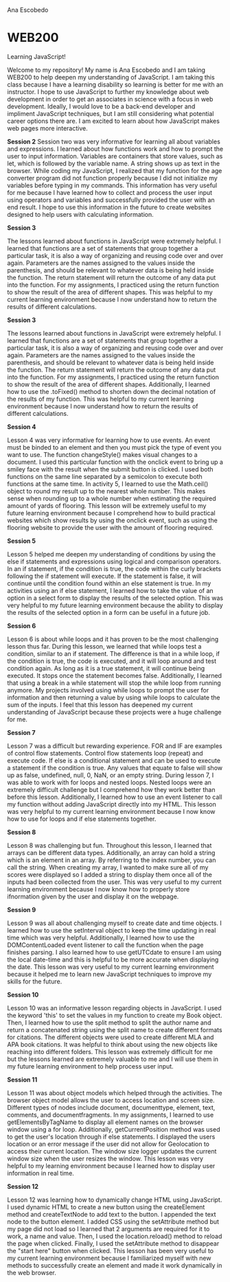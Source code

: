 Ana Escobedo
# WEB200
Learning JavaScript!

Welcome to my repository! My name is Ana Escobedo and I am taking WEB200 to help deepen my understanding of JavaScript. I am taking this class because I have a learning disability so learning is better for me with an instructor. I hope to use JavaScript to further my knowledge about web development in order to get an associates in science with a focus in web development. Ideally, I would love to be a back-end developer and impliment JavaScript techniques, but I am still considering what potential career options there are. I am excited to learn about how JavaScript makes web pages more interactive. 

<b>Session 2</b>
Session two was very informative for learning all about variables and expressions. I learned about how functions work and how to prompt the user to input information. Variables are containers that store values, such as let, which is followed by the variable name. A string shows up as text in the browser. While coding my JavaScript, I realized that my function for the age converter program did not function properly because I did not initialize my variables before typing in my commands. This information has very useful for me because I have learned how to collect and process the user input using operators and variables and successfully provided the user with an end result. I hope to use this information in the future to create websites designed to help users with calculating information. 

<b>Session 3</b>
<p>
    The lessons learned about functions in JavaScript were extremely helpful. I learned that functions are a set of statements that group together a particular task, it is also a way of organizing and reusing code over and over again. Parameters are the names assigned to the values inside the parenthesis, and should be relevant to whatever data is being held inside the function. The return statement will return the outcome of any data put into the function. For my assignments, I practiced using the return function to show the result of the area of different shapes. This was helpful to my current learning environment because I now understand how to return the results of different calculations. 
</p>

<b>Session 3</b>
<p>
    The lessons learned about functions in JavaScript were extremely helpful. I learned that functions are a set of statements that group together a particular task, it is also a way of organizing and reusing code over and over again. Parameters are the names assigned to the values inside the parenthesis, and should be relevant to whatever data is being held inside the function. The return statement will return the outcome of any data put into the function. For my assignments, I practiced using the return function to show the result of the area of different shapes. Additionally, I learned how to use the .toFixed() method to shorten down the decimal notation of the results of my function. This was helpful to my current learning environment because I now understand how to return the results of different calculations. 
</p>

<b>Session 4</b>
<p>
Lesson 4 was very informative for learning how to use events. An event must be binded to an element and then you must pick the type of event you want to use. The function changeStyle() makes visual changes to a document. I used this particular function with the onclick event to bring up a smiley face with the result when the submit button is clicked. I used both functions on the same line separated by a semicolon to execute both functions at the same time. In activity 5, I learned to use the Math.ceil() object to round my result up to the nearest whole number. This makes sense when rounding up to a whole number when estimating the required amount of yards of flooring. This lesson will be extremely useful to my future learning environment because I comprehend how to build practical websites which show results by using the onclick event, such as using the flooring website to provide the user with the amount of flooring required. 
</p>

<b>Session 5</b>
<p>
Lesson 5 helped me deepen my understanding of conditions by using the else if statements and expressions using logical and comparison operators. In an if statement, if the condition is true, the code within the curly brackets following the if statement will execute. If the statement is false, it will continue until the condition found within an else statement is true. In my activities using an if else statement, I learned how to take the value of an option in a select form to display the results of the selected option. This was very helpful to my future learning environment because the ability to display the results of the selected option in a form can be useful in a future job. 
</p>

<b>Session 6</b>
<p>
Lesson 6 is about while loops and it has proven to be the most challenging lesson thus far. During this lesson, we learned that while loops test a condition, similar to an if statement. The difference is that in a while loop, if the condition is true, the code is executed, and it will loop around and test condition again. As long as it is a true statement, it will continue being executed. It stops once the statement becomes false. Additionally, I learned that using a break in a while statement will stop the while loop from running anymore. My projects involved using while loops to prompt the user for information and then returning a value by using while loops to calculate the sum of the inputs. I feel that this lesson has deepened my current understanding of JavaScript because these projects were a huge challenge for me. 

</p>

<b>Session 7</b>
<p>
Lesson 7 was a difficult but rewarding experience. FOR and IF are examples of control flow statements. Control flow statements loop (repeat) and execute code. If else is a conditional statement and can be used to execute a statement if the condition is true. Any values that equate to false will show up as false, undefined, null, 0, NaN, or an empty string. During lesson 7, I was able to work with for loops and nested loops. Nested loops were an extremely difficult challenge but I comprehend how they work better than before this lesson. Additionally, I learned how to use an event listener to call my function without adding JavaScript directly into my HTML. This lesson was very helpful to my current learning environment because I now know how to use for loops and if else statements together. 
</p>

<b>Session 8</b>
<p>
Lesson 8 was challenging but fun. Throughout this lesson, I learned that arrays can be different data types. Additionally, an array can hold a string which is an element in an array. By referring to the index number, you can call the string. When creating my array, I wanted to make sure all of my scores were displayed so I added a string to display them once all of the inputs had been collected from the user. This was very useful to my current learning environment because I now know how to properly store ifnormation given by the user and display it on the webpage. 
</p> 

<b>Session 9</b>
<p>
Lesson 9 was all about challenging myself to create date and time objects. I learned how to use the setInterval object to keep the time updating in real time which was very helpful. Additionally, I learned how to use the DOMContentLoaded event listener to call the function when the page finishes parsing. I also learned how to use getUTCdate to ensure I am using the local date-time and this is helpful to be more accurate when displaying the date. This lesson was very useful to my current learning environment because it helped me to learn new JavaScript techniques to improve my skills for the future. 
</p>

<b>Session 10</b>
<p>
Lesson 10 was an informative lesson regarding objects in JavaScript. I used the keyword 'this' to set the values in my function to create my Book object. Then, I learned how to use the split method to split the author name and return a concatenated string using the split name to create different formats for citations. The different objects were used to create different MLA and APA book citations. It was helpful to think about using the new objects like reaching into different folders. This lesson was extremely difficult for me but the lessons learned are extremely valuable to me and I will use them in my future learning environment to help process user input. 
</p>

<b>Session 11</b>
<p>
Lesson 11 was about object models which helped through the activities. The browser object model allows the user to access location and screen size. Different types of nodes include document, documenttype, element, text, comments, and documentfragments. In my assignments, I learned to use getElementsByTagName to display all element names on the browser window using a for loop. Additionally, getCurrentPosition method was used to get the user's location through if else statements. I displayed the users location or an error message
if the user did not allow for Geolocation to access their current location. The window size logger updates the current window size when the user resizes the window. This lesson was very helpful to my learning environment because I learned how to display user information in real time. 
</p>

<b>Session 12</b>
<p>
Lesson 12 was learning how to dynamically change HTML using JavaScript. I used dynamic HTML to create a new button using the createElement method and createTextNode to add text to the button. I appended the text node to the button element. I added CSS using the setAttribute method but my page did not load so I learned that 2 arguments are required for it to work, a name and value. Then, I used the location.reload() method to reload the page when clicked. Finally, I used the setAttribute method to disappear the "start here" button when clicked. This lesson has been very useful to my current learning environment because I familiarized myself with new methods to successfully create an element and made it work dynamically in the web browser.
</p>